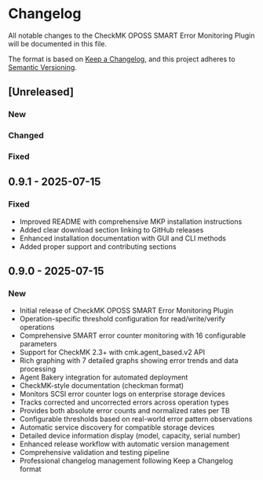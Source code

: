 # Changelog

All notable changes to the CheckMK OPOSS SMART Error Monitoring Plugin will be documented in this file.

The format is based on [Keep a Changelog](https://keepachangelog.com/en/1.0.0/),
and this project adheres to [Semantic Versioning](https://semver.org/spec/v2.0.0.html).

## [Unreleased]
### New
### Changed
### Fixed

## 0.9.1 - 2025-07-15
### Fixed
- Improved README with comprehensive MKP installation instructions
- Added clear download section linking to GitHub releases
- Enhanced installation documentation with GUI and CLI methods
- Added proper support and contributing sections

## 0.9.0 - 2025-07-15
### New
- Initial release of CheckMK OPOSS SMART Error Monitoring Plugin
- Operation-specific threshold configuration for read/write/verify operations
- Comprehensive SMART error counter monitoring with 16 configurable parameters
- Support for CheckMK 2.3+ with cmk.agent_based.v2 API
- Rich graphing with 7 detailed graphs showing error trends and data processing
- Agent Bakery integration for automated deployment
- CheckMK-style documentation (checkman format)
- Monitors SCSI error counter logs on enterprise storage devices
- Tracks corrected and uncorrected errors across operation types
- Provides both absolute error counts and normalized rates per TB
- Configurable thresholds based on real-world error pattern observations
- Automatic service discovery for compatible storage devices
- Detailed device information display (model, capacity, serial number)
- Enhanced release workflow with automatic version management
- Comprehensive validation and testing pipeline
- Professional changelog management following Keep a Changelog format
